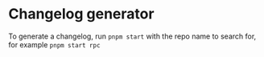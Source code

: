 # Changelog generator

To generate a changelog, run
`pnpm start` with the repo name to search for, for example `pnpm start rpc`
